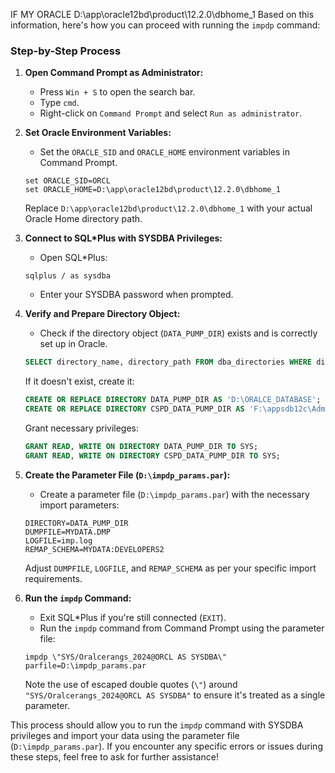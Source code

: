 IF MY ORACLE D:\app\oracle12bd\product\12.2.0\dbhome_1
Based on this information, here's how you can proceed with running the `impdp` command:

### Step-by-Step Process

1. **Open Command Prompt as Administrator:**
   - Press `Win + S` to open the search bar.
   - Type `cmd`.
   - Right-click on `Command Prompt` and select `Run as administrator`.

2. **Set Oracle Environment Variables:**
   - Set the `ORACLE_SID` and `ORACLE_HOME` environment variables in Command Prompt.

   ```shell
   set ORACLE_SID=ORCL
   set ORACLE_HOME=D:\app\oracle12bd\product\12.2.0\dbhome_1
   ```

   Replace `D:\app\oracle12bd\product\12.2.0\dbhome_1` with your actual Oracle Home directory path.

3. **Connect to SQL*Plus with SYSDBA Privileges:**
   - Open SQL*Plus:

   ```shell
   sqlplus / as sysdba
   ```

   - Enter your SYSDBA password when prompted.

4. **Verify and Prepare Directory Object:**
   - Check if the directory object (`DATA_PUMP_DIR`) exists and is correctly set up in Oracle.

   ```sql
   SELECT directory_name, directory_path FROM dba_directories WHERE directory_name = 'DATA_PUMP_DIR';
   ```

   If it doesn't exist, create it:

   ```sql
   CREATE OR REPLACE DIRECTORY DATA_PUMP_DIR AS 'D:\ORALCE_DATABASE';
   CREATE OR REPLACE DIRECTORY CSPD_DATA_PUMP_DIR AS 'F:\appsdb12c\Administrator\admin\orcldb\dpdump\cspd_data';
   ```

   Grant necessary privileges:

   ```sql
   GRANT READ, WRITE ON DIRECTORY DATA_PUMP_DIR TO SYS;
   GRANT READ, WRITE ON DIRECTORY CSPD_DATA_PUMP_DIR TO SYS;
   ```

5. **Create the Parameter File (`D:\impdp_params.par`):**
   - Create a parameter file (`D:\impdp_params.par`) with the necessary import parameters:

   ```plaintext
   DIRECTORY=DATA_PUMP_DIR
   DUMPFILE=MYDATA.DMP
   LOGFILE=imp.log
   REMAP_SCHEMA=MYDATA:DEVELOPERS2
   ```

   Adjust `DUMPFILE`, `LOGFILE`, and `REMAP_SCHEMA` as per your specific import requirements.

6. **Run the `impdp` Command:**
   - Exit SQL*Plus if you're still connected (`EXIT`).
   - Run the `impdp` command from Command Prompt using the parameter file:

   ```shell
   impdp \"SYS/Oralcerangs_2024@ORCL AS SYSDBA\" parfile=D:\impdp_params.par
   ```
   

   Note the use of escaped double quotes (`\"`) around `"SYS/Oralcerangs_2024@ORCL AS SYSDBA"` to ensure it's treated as a single parameter.

This process should allow you to run the `impdp` command with SYSDBA privileges and import your data using the parameter file (`D:\impdp_params.par`). If you encounter any specific errors or issues during these steps, feel free to ask for further assistance!